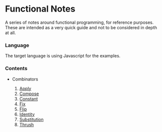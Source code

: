 # Functional Notes

A series of notes around functional programming, for reference purposes. These are intended as a very quick guide and not to be considered in depth at all.

### Language

The target language is using Javascript for the examples.

### Contents

* Combinators

  1. [Apply](notes/apply.md)
  2. [Compose](notes/compose.md)
  3. [Constant](notes/constant.md)
  4. [Fix](notes/fix.md)
  5. [Flip](notes/flip.md)
  6. [Identity](notes/identity.md)
  7. [Substitution](notes/substitution.md)
  8. [Thrush](notes/thrush.md)